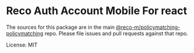 Reco Auth Account Mobile For react
=======

The sources for this package are in the main [@reco-m/policymatching-policymatching](http://192.168.1.247/summary/framework%2FRECO8.Mobile.git) repo. Please file issues and pull requests against that repo.

License: MIT
